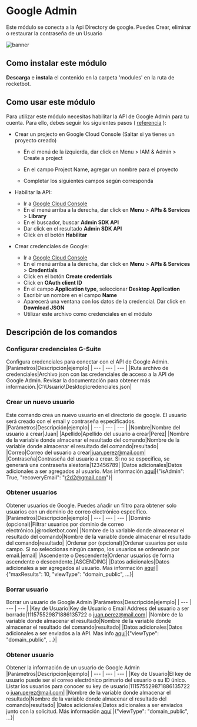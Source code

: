 # Google Admin
  
Este módulo se conecta a la Api Directory de google. Puedes Crear, eliminar o restaurar la contraseña de un Usuario  
  
![banner](imgs/Banner_GoogleDirectory.png)
## Como instalar este módulo
  
__Descarga__ e __instala__ el contenido en la carpeta 'modules' en la ruta de rocketbot.  

## Como usar este módulo

Para utilizar este módulo necesitas habilitar la API de Google Admin para tu cuenta. Para ello, debes seguir los siguientes pasos ( [referencia](https://developers.google.com/admin-sdk/directory/v1/quickstart/python) ):

- Crear un projecto en Google Cloud Console (Saltar si ya tienes un proyecto creado)
  - En el menú de la izquierda, dar click en Menu > IAM & Admin > Create a project

  - En el campo Project Name, agregar un nombre para el proyecto

  - Completar los siguientes campos según corresponda

- Habilitar la API:
    - Ir a [Google Cloud Console](https://console.cloud.google.com/)
    - En el menú arriba a la derecha, dar click en **Menu** > **APIs & Services** > **Library**
    - En el buscador, buscar **Admin SDK API**
    - Dar click en el resultado **Admin SDK API**
    -  Click en el botón **Habilitar**

- Crear credenciales de Google:
    - Ir a [Google Cloud Console](https://console.cloud.google.com/)
    - En el menú arriba a la derecha, dar click en **Menu** > **APIs & Services** > **Credentials**
    - Click en el botón **Create credentials**
    - Click en **OAuth client ID**
    - En el campo **Application type**, seleccionar **Desktop Application**
    - Escribir un nombre en el campo **Name**
    - Aparecerá una ventana con los datos de la credencial. Dar click en **Download JSON**
    - Utilizar este archivo como credenciales en el módulo



## Descripción de los comandos

### Configurar credenciales G-Suite
  
Configura credenciales para conectar con el API de Google Admin.
|Parámetros|Descripción|ejemplo|
| --- | --- | --- |
|Ruta archivo de credenciales|Archivo json con las credenciales de acceso a la API de Google Admin. Revisar la documentación para obtener más información.|C:\Usuario\Desktop\credenciales.json|

### Crear un nuevo usuario
  
Este comando crea un nuevo usuario en el directorio de google. El usuario será creado con el email y contraseña 
especificados.
|Parámetros|Descripción|ejemplo|
| --- | --- | --- |
|Nombre|Nombre del usuario a crear|Juan|
|Apellido|Apellido del usuario a crear|Perez|
|Nombre de la variable donde almacenar el resultado del comando|Nombre de la variable donde almacenar el resultado del comando|resultado|
|Correo|Correo del usuario a crear|juan.perez@mail.com|
|Contraseña|Contraseña del usuario a crear. Si no se especifica, se generará una contraseña aleatoria|123456789|
|Datos adicionales|Datos adicionales a ser agregados al usuario. Mas información [aquí](https//developers.google.com/admin-sdk/directory/reference/rest/v1/users/insert)|{"isAdmin": True, "recoveryEmail": "r2d2@gmail.com"}|

### Obtener usuarios
  
Obtener usuarios de Google. Puedes añadir un filtro para obtener solo usuarios con un dominio de correo electrónico 
específico.
|Parámetros|Descripción|ejemplo|
| --- | --- | --- |
|Dominio (opcional)|Filtrar usuarios por dominio de correo electrónico.|@rocketbot.com|
|Nombre de la variable donde almacenar el resultado del comando|Nombre de la variable donde almacenar el resultado del comando|resultado|
|Ordenar por (opcional)|Ordenar usuarios por este campo. Si no seleccionas ningún campo, los usuarios se ordenarán por email.|email|
|Ascendente o Descendente|Ordenar usuarios de forma ascendente o descendente.|ASCENDING|
|Datos adicionales|Datos adicionales a ser agregados al usuario. Mas información [aquí](https//developers.google.com/admin-sdk/directory/reference/rest/v1/users/get) |{"maxResults": 10, "viewType": "domain_public", ...}|

### Borrar usuario
  
Borrar un usuario de Google Admin
|Parámetros|Descripción|ejemplo|
| --- | --- | --- |
|Key de Usuario|Key de Usuario o Email Address del usuario a ser borrado|111575529871886135722 o juan.perez@mail.com|
|Nombre de la variable donde almacenar el resultado|Nombre de la variable donde almacenar el resultado del comando|resultado|
|Datos adicionales|Datos adicionales a ser enviados a la API. Mas info [aquí](https//developers.google.com/admin-sdk/directory/v1/reference/users/delete)|{"viewType": "domain_public", ...}|

### Obtener usuario
  
Obtener la información de un usuario de Google Admin
|Parámetros|Descripción|ejemplo|
| --- | --- | --- |
|Key de Usuario|El key de usuario puede ser el correo electrónico primario del usuario o su ID único. Listar los usuarios para conocer su key de usuario|111575529871886135722 o juan.perez@mail.com|
|Nombre de la variable donde almacenar el resultado|Nombre de la variable donde almacenar el resultado del comando|resultado|
|Datos adicionales|Datos adicionales a ser enviados junto con la solicitud. Más información [aquí](https//developers.google.com/admin-sdk/directory/v1/reference/users/get) |{"viewType": "domain_public", ...}|
